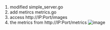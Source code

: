 1. modified simple_server.go
2. add metircs metrics.go 
3. access http://IP:Port/images
4. the metrics from http://IP:Port/metrics
![image](https://user-images.githubusercontent.com/60275859/164990335-cf520a7a-c9bb-44c9-9ae6-bc4c703995b0.png)
